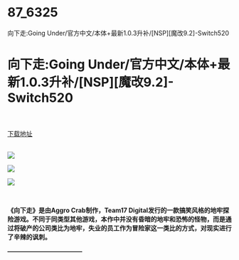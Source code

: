 # 87_6325
向下走:Going Under/官方中文/本体+最新1.0.3升补/[NSP][魔改9.2]-Switch520
# 向下走:Going Under/官方中文/本体+最新1.0.3升补/[NSP][魔改9.2]-Switch520
 <br/></br>
[下载地址](https://www.switch520.cc/article/6325 "下载地址")
<br/></br>

<p><strong><img src="https://www.switch520.cc/muke_img/upload_art_editor_20200926-1_9a6242e154b408c56d8f140dd975ea6c.jpg"></strong></p>
<p><strong><img src="https://www.switch520.cc/muke_img/upload_art_editor_20200926-1_98e4e7f87b905a661884cdfd1a477713.jpg"></strong></p>
<p><strong><img src="https://www.switch520.cc/muke_img/upload_art_editor_20200926-1_ce80d95f04ab20ee177f7974c98f9b86.jpg"></strong></p>
<p>&nbsp;</p>
<p><strong>《向下走》是由Aggro Crab制作，Team17 Digital发行的一款搞笑风格的地牢探险游戏。不同于同类型其他游戏，本作中并没有昏暗的地牢和恐怖的怪物，而是通过将破产的公司类比为地牢，失业的员工作为冒险家这一类比的方式，对现实进行了辛辣的讽刺。</strong></p>
<p><strong>————————————</strong></p>
